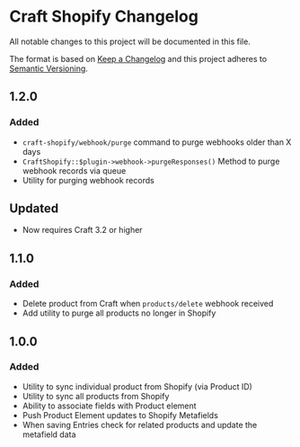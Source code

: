 # Craft Shopify Changelog

All notable changes to this project will be documented in this file.

The format is based on [Keep a Changelog](http://keepachangelog.com/) and this project adheres to [Semantic Versioning](http://semver.org/).

## 1.2.0

### Added
- `craft-shopify/webhook/purge` command to purge webhooks older than X days
- `CraftShopify::$plugin->webhook->purgeResponses()` Method to purge webhook records via queue
- Utility for purging webhook records

## Updated
- Now requires Craft 3.2 or higher

## 1.1.0 

### Added
- Delete product from Craft when `products/delete` webhook received
- Add utility to purge all products no longer in Shopify

## 1.0.0

### Added
- Utility to sync individual product from Shopify (via Product ID)
- Utility to sync all products from Shopify
- Ability to associate fields with Product element
- Push Product Element updates to Shopify Metafields
- When saving Entries check for related products and update the metafield data
